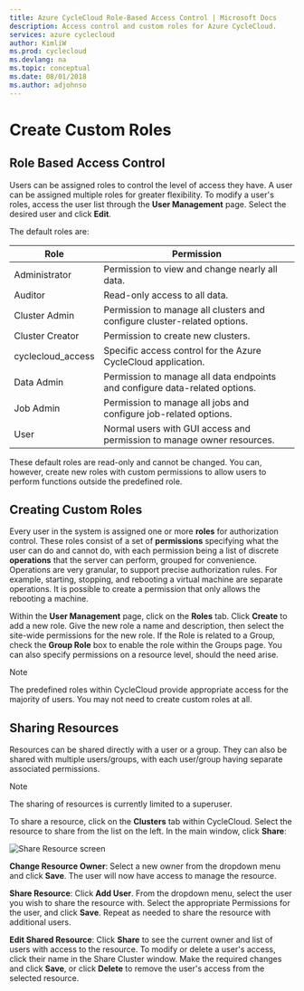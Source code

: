 ```yaml
---
title: Azure CycleCloud Role-Based Access Control | Microsoft Docs
description: Access control and custom roles for Azure CycleCloud.
services: azure cyclecloud
author: KimliW
ms.prod: cyclecloud
ms.devlang: na
ms.topic: conceptual
ms.date: 08/01/2018
ms.author: adjohnso
---
```


# Create Custom Roles

## Role Based Access Control

Users can be assigned roles to control the level of access they have. A user can be assigned multiple roles for greater flexibility. To modify a user's roles, access the user list through the **User Management** page. Select the desired user and click **Edit**.

The default roles are:

| Role               | Permission                                                                  |
| ------------------ | --------------------------------------------------------------------------- |
| Administrator      | Permission to view and change nearly all data.                              |
| Auditor            | Read-only access to all data.                                               |
| Cluster Admin      | Permission to manage all clusters and configure cluster-related options.    |
| Cluster Creator    | Permission to create new clusters.                                          |
| cyclecloud_access  | Specific access control for the Azure CycleCloud application.               |
| Data Admin         | Permission to manage all data endpoints and configure data-related options. |
| Job Admin          | Permission to manage all jobs and configure job-related options.            |
| User               | Normal users with GUI access and permission to manage owner resources.      |

These default roles are read-only and cannot be changed. You can, however, create new roles with custom permissions to allow users to perform functions outside the predefined role.

## Creating Custom Roles

Every user in the system is assigned one or more **roles** for authorization control. These roles consist of a set of **permissions** specifying what the user can do and cannot do, with each permission being a list of discrete **operations** that the server can perform, grouped for convenience. Operations are very granular, to support precise authorization rules. For example, starting, stopping, and rebooting a virtual machine are separate operations. It is possible to create a permission that only allows the rebooting a machine.

Within the **User Management** page, click on the **Roles** tab. Click **Create** to add a new role. Give the new role a name and description, then select the site-wide permissions for the new role. If the Role is related to a Group, check the **Group Role** box to enable the role within the Groups page. You can also specify permissions on a resource level, should the need arise.

> [!NOTE]
>The predefined roles within CycleCloud provide appropriate access for the majority of users. You may not need to create custom roles at all.

## Sharing Resources

Resources can be shared directly with a user or a group. They can also be shared with multiple users/groups, with each user/group having separate associated permissions.

> [!NOTE]
> The sharing of resources is currently limited to a superuser.

To share a resource, click on the **Clusters** tab within CycleCloud. Select the resource to
share from the list on the left. In the main window, click **Share**:

![Share Resource screen](~/images/share.png)

**Change Resource Owner**: Select a new owner from the dropdown menu and click **Save**. The user will
now have access to manage the resource.

**Share Resource**: Click **Add User**. From the dropdown menu, select the user you wish to share
the resource with. Select the appropriate Permissions for the user, and click **Save**. Repeat as
needed to share the resource with additional users.

**Edit Shared Resource**: Click **Share** to see the current owner and list of users with access
to the resource. To modify or delete a user's access, click their name in the Share Cluster window.
Make the required changes and click **Save**, or click **Delete** to remove the user's access from
the selected resource.
